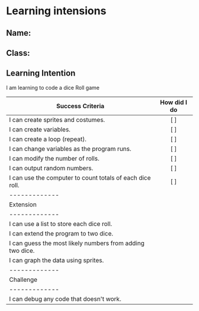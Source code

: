 # Learning intensions

## Name:

## Class:

## Learning Intention
I am learning to code a dice Roll game


| Success Criteria                                          | How did I do |
| -------------                                             |:------------:| 
| I can create sprites and costumes.                        |[            ]|
| I can create variables.                                   |[            ]|
| I can create a loop (repeat).                             |[            ]|
| I can change variables as the program runs.               |[            ]|
| I can modify the number of rolls.                         |[            ]|
| I can output random numbers.                              |[            ]|
| I can use the computer to count totals of each dice roll. |[            ]|
| -------------                                             |              |
| Extension                                                 |              |
| -------------                                             |              |
| I can use a list to store each dice roll.                 |              |
| I can extend the program to two dice.                     |              |
| I can guess the most likely numbers from adding two dice. |              |
| I can graph the data using sprites.                       |              |
| -------------                                             |              |
| Challenge                                                 |              |
| -------------                                             |              |
| I can debug any code that doesn't work.                   |              |
